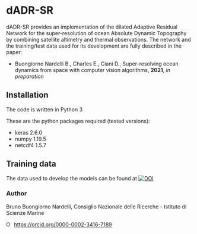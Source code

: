 # dADR-SR
dADR-SR provides an implementation of the dilated Adaptive Residual Network for the super-resolution of ocean Absolute Dynamic Topography by combining satellite altimetry and thermal observations. 
The network and the training/test data used for its development are fully described in the paper:

- Buongiorno Nardelli B., Charles E., Ciani D., Super-resolving ocean dynamics from space with computer vision algorithms, **2021**, _in preparation_

## Installation

The code is written in Python 3
  
These are the python packages required (tested versions):  
- keras     2.6.0
- numpy     1.19.5
- netcdf4   1.5.7


## Training data
The data used to develop the models can be found at [![DOI](https://zenodo.org/badge/DOI/10.5281/zenodo.5815330.svg)](https://doi.org/10.5281/zenodo.5815330)

### Author
Bruno Buongiorno Nardelli, Consiglio Nazionale delle Ricerche - Istituto di Scienze Marine
<div itemscope itemtype="https://schema.org/Person"><a itemprop="sameAs" content="https://orcid.org/0000-0002-3416-7189" href="https://orcid.org/0000-0002-3416-7189" target="orcid.widget" rel="me noopener noreferrer" style="vertical-align:top;"><img src="https://orcid.org/sites/default/files/images/orcid_16x16.png" style="width:1em;margin-right:.5em;" alt="ORCID iD icon">https://orcid.org/0000-0002-3416-7189</a></div>

